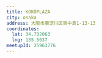 ```yaml
---
title: KOKOPLAZA
city: osaka
address: 大阪市東淀川区東中島1-13-13
coordinates:
  lat: 34.732063
  lng: 135.5037
meetupId: 25963776
---
```


